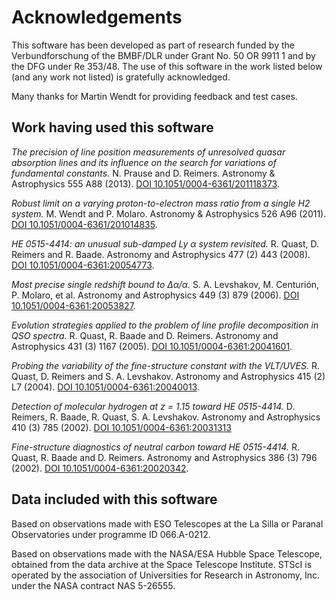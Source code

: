 # Acknowledgements

This software has been developed as part of research funded by the Verbundforschung of the BMBF/DLR under
Grant No. 50 OR 9911 1 and by the DFG under Re 353/48. The use of this software in the work listed below (and
any work not listed) is gratefully acknowledged.

Many thanks for Martin Wendt for providing feedback and test cases. 

## Work having used this software

*The precision of line position measurements of unresolved quasar absorption lines and its influence on the search for variations of fundamental constants.*
N. Prause and D. Reimers.
Astronomy & Astrophysics 555 A88 (2013).
[DOI 10.1051/0004-6361/201118373](http://doi.org/10.1051/0004-6361/201118373).

*Robust limit on a varying proton-to-electron mass ratio from a single H2 system.*
M. Wendt and P. Molaro.
Astronomy & Astrophysics 526 A96 (2011).
[DOI 10.1051/0004-6361/201014835](http://doi.org/10.1051/0004-6361/201014835).

*HE 0515-4414: an unusual sub-damped Ly α system revisited.*
R. Quast, D. Reimers and R. Baade.
Astronomy and Astrophysics 477 (2) 443 (2008).
[DOI 10.1051/0004-6361:20054773](http://doi.org/10.1051/0004-6361:20054773).

*Most precise single redshift bound to Δα/α.*
S. A. Levshakov, M. Centurión, P. Molaro, et al.
Astronomy and Astrophysics 449 (3) 879 (2006).
[DOI 10.1051/0004-6361:20053827](http://doi.org/10.1051/0004-6361:20053827).

*Evolution strategies applied to the problem of line profile decomposition in QSO spectra.*
R. Quast, R. Baade and D. Reimers.
Astronomy and Astrophysics 431 (3) 1167 (2005).
[DOI 10.1051/0004-6361:20041601](http://doi.org/10.1051/0004-6361:20041601).

*Probing the variability of the fine-structure constant with the VLT/UVES.*
R. Quast, D. Reimers and S. A. Levshakov.
Astronomy and Astrophysics 415 (2) L7 (2004).
[DOI 10.1051/0004-6361:20040013](http://doi.org/10.1051/0004-6361:20040013).

*Detection of molecular hydrogen at z = 1.15 toward HE 0515-4414.*
D. Reimers, R. Baade, R. Quast, S. A. Levshakov.
Astronomy and Astrophysics 410 (3) 785 (2002).
[DOI 10.1051/0004-6361:20031313](http://doi.org/10.1051/0004-6361:20031313)

*Fine-structure diagnostics of neutral carbon toward HE 0515-4414.*
R. Quast, R. Baade and D. Reimers.
Astronomy and Astrophysics 386 (3) 796 (2002).
[DOI 10.1051/0004-6361:20020342](http://doi.org/10.1051/0004-6361:20020342).

## Data included with this software

Based on observations made with ESO Telescopes at the La Silla or Paranal Observatories
under programme ID 066.A-0212.

Based on observations made with the NASA/ESA Hubble Space Telescope, obtained
from the data archive at the Space Telescope Institute. STScI is operated by
the association of Universities for Research in Astronomy, Inc. under the NASA
contract NAS 5-26555.
